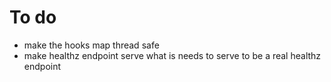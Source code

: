 # To do

- make the hooks map thread safe
- make healthz endpoint serve what is needs to serve to be a real healthz endpoint